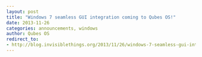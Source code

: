 ```yaml
---
layout: post
title: "Windows 7 seamless GUI integration coming to Qubes OS!"
date: 2013-11-26
categories: announcements, windows
author: Qubes OS
redirect_to:
- http://blog.invisiblethings.org/2013/11/26/windows-7-seamless-gui-integration.html
---
```

